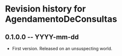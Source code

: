 # Revision history for AgendamentoDeConsultas

## 0.1.0.0 -- YYYY-mm-dd

* First version. Released on an unsuspecting world.
